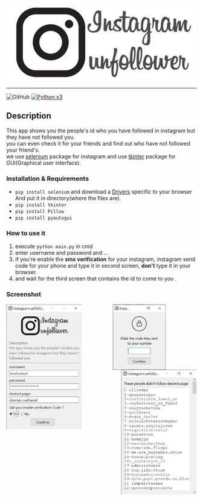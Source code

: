 <p align="center">
    <img src="files/picture.png" alt="instagram unfollower" width="500" height="202"/>
</p>

***

![GitHub](https://img.shields.io/github/license/Noviin78/instagram-unfollower?color=orange)
[![Python v3](https://img.shields.io/badge/python-v3-orange.svg)](https://www.python.org/downloads/release/python-360/)

## Description

This app shows you the people's id who you have followed in instagram but they have not followed you.<br />you can even check it for your friends and find out who  have not followed your friend's.<br />we use [selenium](https://pypi.org/project/selenium/) package for instagram and use [tkinter](https://docs.python.org/3/library/tkinter.html) package for GUI(Graphical user interface).

### Installation & Requirements
- `pip install selenium` and download a [Drivers](https://pypi.org/project/selenium/) specific to your browser And put it in directory(where the files are).
- `pip install tkinter`
- `pip install Pillow`
- `pip install pyautogui`

### How to use it
1. execute `python main.py` in cmd
2. enter username and password and ... 
3. if you're enable the **sms verification** for your instagram, instagram send code for your phone and type it in second screen, **don't** type it in your browser.
4. and wait for the third screen that contains the id to come to you .

### Screenshot
<p align="center">
    <img src="files/screenshots/first.jpg" alt="first" width="200" height="329"align="left"/>
    <img src="files/screenshots/second.jpg" alt="second" width="140" height="172"align="center"/>
    <img src="files/screenshots/third.jpg" alt="third" width="200" height="329" align="right"/>
</p>

